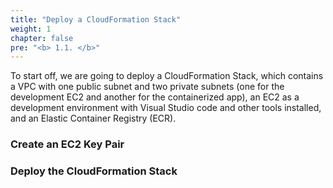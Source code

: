 ```yaml
---
title: "Deploy a CloudFormation Stack"
weight: 1
chapter: false
pre: "<b> 1.1. </b>"
---
```


To start off, we are going to deploy a CloudFormation Stack, which contains a VPC with one public subnet and two private subnets (one for the development EC2 and another for the containerized app), an EC2 as a development environment with Visual Studio code and other tools installed, and an Elastic Container Registry (ECR).

### Create an EC2 Key Pair


### Deploy the CloudFormation Stack